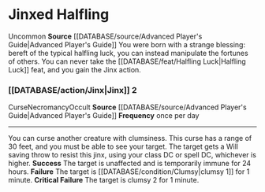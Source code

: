 ﻿---
id: '87'
name: Jinxed Halfling
rarity: Uncommon
rus_type_level: null
source: '[[DATABASE/source/Advanced Player''s Guide|Advanced Player''s Guide]]'
trait:
- '[[DATABASE/trait/Uncommon|Uncommon]]'
type: Heritage

---
# Jinxed Halfling

<span class="trait-uncommon item-trait">Uncommon</span>
**Source** [[DATABASE/source/Advanced Player's Guide|Advanced Player's Guide]] 
You were born with a strange blessing: bereft of the typical halfling luck, you can instead manipulate the fortunes of others. You can never take the [[DATABASE/feat/Halfling Luck|Halfling Luck]] feat, and you gain the Jinx action.

### [[DATABASE/action/Jinx|Jinx]] <span class="action-icon">2</span>

<span class="item-trait">Curse</span><span class="item-trait">Necromancy</span><span class="item-trait">Occult</span>
**Source** [[DATABASE/source/Advanced Player's Guide|Advanced Player's Guide]] 
**Frequency** once per day

---
You can curse another creature with clumsiness. This curse has a range of 30 feet, and you must be able to see your target. The target gets a Will saving throw to resist this jinx, using your class DC or spell DC, whichever is higher.
**Success** The target is unaffected and is temporarily immune for 24 hours.
**Failure** The target is [[DATABASE/condition/Clumsy|clumsy 1]] for 1 minute.
**Critical Failure** The target is clumsy 2 for 1 minute.